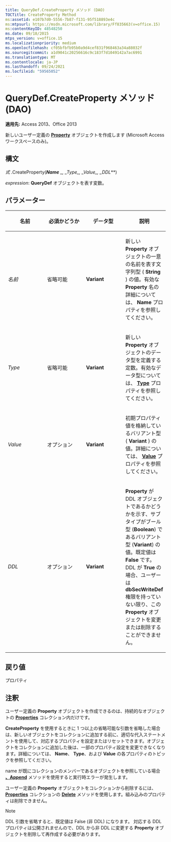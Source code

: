 ```yaml
---
title: QueryDef.CreateProperty メソッド (DAO)
TOCTitle: CreateProperty Method
ms:assetid: e107b7d0-5556-7b87-f131-95f518893e4c
ms:mtpsurl: https://msdn.microsoft.com/library/Ff835663(v=office.15)
ms:contentKeyID: 48548250
ms.date: 09/18/2015
mtps_version: v=office.15
ms.localizationpriority: medium
ms.openlocfilehash: cf05bfbfb95b0a9d4cef831f968463a34a88032f
ms.sourcegitcommit: a1d9041c20256616c9c183f7d1049142a7ac6991
ms.translationtype: MT
ms.contentlocale: ja-JP
ms.lasthandoff: 09/24/2021
ms.locfileid: "59565052"
---
```

# <a name="querydefcreateproperty-method-dao"></a>QueryDef.CreateProperty メソッド (DAO)

**適用先:** Access 2013、Office 2013

新しいユーザー定義の **[Property](property-object-dao.md)** オブジェクトを作成します (Microsoft Access ワークスペースのみ)。

## <a name="syntax"></a>構文

*式* .CreateProperty(***Name** _, _*_Type_*_, _*_Value_*_, _*_DDL_**)

*expression*: **QueryDef** オブジェクトを表す変数。

## <a name="parameters"></a>パラメーター

<table>
<colgroup>
<col style="width: 25%" />
<col style="width: 25%" />
<col style="width: 25%" />
<col style="width: 25%" />
</colgroup>
<thead>
<tr class="header">
<th><p>名前</p></th>
<th><p>必須かどうか</p></th>
<th><p>データ型</p></th>
<th><p>説明</p></th>
</tr>
</thead>
<tbody>
<tr class="odd">
<td><p><em>名前</em></p></td>
<td><p>省略可能</p></td>
<td><p><strong>Variant</strong></p></td>
<td><p>新しい <strong>Property</strong> オブジェクトの一意の名前を表す文字列型 ( <strong>String</strong> ) の値。有効な <strong>Property</strong> 名の詳細については、 <strong>Name</strong> プロパティを参照してください。  </p></td>
</tr>
<tr class="even">
<td><p><em>Type</em></p></td>
<td><p>省略可能</p></td>
<td><p><strong>Variant</strong></p></td>
<td><p>新しい <strong>Property</strong> オブジェクトのデータ型を定義する定数。有効なデータ型については、 <strong><a href="field-type-property-dao.md">Type</a></strong> プロパティを参照してください。  </p></td>
</tr>
<tr class="odd">
<td><p><em>Value</em></p></td>
<td><p>オプション</p></td>
<td><p><strong>Variant</strong></p></td>
<td><p>初期プロパティ値を格納しているバリアント型 ( <strong>Variant</strong> ) の値。詳細については、 <strong><a href="field-value-property-dao.md">Value</a></strong> プロパティを参照してください。  </p></td>
</tr>
<tr class="even">
<td><p><em>DDL</em></p></td>
<td><p>オプション</p></td>
<td><p><strong>Variant</strong></p></td>
<td><p><strong>Property</strong> が DDL オブジェクトであるかどうかを示す、サブタイプがブール型 (<strong>Boolean</strong>) であるバリアント型 (<strong>Variant</strong>) の値。既定値は <strong>False</strong> です。DDL が <strong>True</strong> の場合、ユーザーは <strong>dbSecWriteDef</strong> 権限を持っていない限り、この <strong>Property</strong> オブジェクトを変更または削除することができません。</p></td>
</tr>
</tbody>
</table>


## <a name="return-value"></a>戻り値

プロパティ

## <a name="remarks"></a>注釈

ユーザー定義の **Property** オブジェクトを作成できるのは、持続的なオブジェクトの **[Properties](properties-collection-dao.md)** コレクション内だけです。

**CreateProperty** を使用するときに 1 つ以上の省略可能な引数を省略した場合は、新しいオブジェクトをコレクションに追加する前に、適切な代入ステートメントを使用して、対応するプロパティを設定またはリセットできます。オブジェクトをコレクションに追加した後は、一部のプロパティ設定を変更できなくなります。詳細については、 **Name**、 **Type**、および **Value** の各プロパティのトピックを参照してください。

name が既にコレクションのメンバーであるオブジェクトを参照している場合 **[、Append](fields-append-method-dao.md)** メソッドを使用すると実行時エラーが発生します。

ユーザー定義の **Property** オブジェクトをコレクションから削除するには、 **[Properties](fields-delete-method-dao.md)** コレクションの **[Delete](properties-collection-dao.md)** メソッドを使用します。組み込みのプロパティは削除できません。

> [!NOTE]
> DDL 引数を省略すると、既定値は False (非 DDL) になります。 対応する DDL プロパティは公開されませんので、DDL から非 DDL に変更する **Property** オブジェクトを削除して再作成する必要があります。


